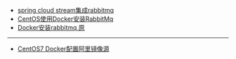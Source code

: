 - [spring cloud stream集成rabbitmq](https://www.cnblogs.com/suruozhong/p/11539992.html)
- [CentOS使用Docker安装RabbitMq](https://www.jianshu.com/p/5d1f7652107b)
- [Docker安装rabbitmq 原](https://cloud.tencent.com/developer/article/1413491)
------------------------------------
- [CentOS7 Docker配置阿里镜像源](https://blog.csdn.net/github_38336924/article/details/101111482)